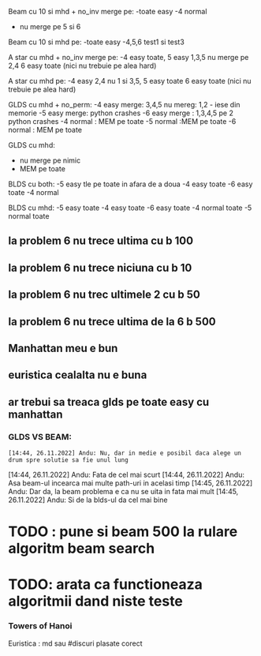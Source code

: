 
Beam cu 10 si mhd + no_inv merge pe:
-toate easy
-4 normal
- nu merge pe 5 si 6

Beam cu 10 si mhd pe:
-toate easy
-4,5,6 test1 si test3

A star cu mhd + no_inv merge pe:
-4 easy toate, 5 easy 1,3,5 nu merge pe 2,4     6 easy toate
(nici nu trebuie pe alea hard)

A star cu mhd pe:
-4 easy 2,4 nu 1 si 3,5, 5 easy toate 6 easy toate
(nici nu trebuie pe alea hard)

GLDS cu mhd + no_perm:
-4 easy merge: 3,4,5 nu mereg: 1,2 - iese din memorie
-5 easy merge:  python crashes
-6 easy merge : 1,3,4,5 pe 2 python crashes
-4 normal : MEM pe toate
-5 normal :MEM pe toate
-6 normal : MEM pe toate

GLDS cu mhd:
- nu merge pe nimic
- MEM pe toate


BLDS cu both:
-5 easy tle pe toate in afara de a doua
-4 easy toate
-6 easy toate
-4 normal

BLDS cu mhd:
-5 easy toate
-4 easy toate
-6 easy toate
-4 normal toate
-5 normal toate
 ## la problem 6 nu trece ultima cu b 100
 ## la problem 6 nu trece niciuna cu b 10
 ## la problem 6 nu trec ultimele 2 cu b 50
 ## la problem 6 nu trece ultima de la 6 b 500



## Manhattan meu e bun

## euristica cealalta nu e buna

## ar trebui sa treaca glds pe toate easy cu manhattan

### GLDS VS BEAM:
    [14:44, 26.11.2022] Andu: Nu, dar in medie e posibil daca alege un drum spre solutie sa fie unul lung
[14:44, 26.11.2022] Andu: Fata de cel mai scurt
[14:44, 26.11.2022] Andu: Asa beam-ul incearca mai multe path-uri in acelasi timp
[14:45, 26.11.2022] Andu: Dar da, la beam problema e ca nu se uita in fata mai mult
[14:45, 26.11.2022] Andu: Si de la blds-ul da cel mai bine


# TODO : pune si beam 500 la rulare algoritm beam search

# TODO: arata ca functioneaza algoritmii dand niste teste








###                     Towers of Hanoi


Euristica : md sau #discuri plasate corect